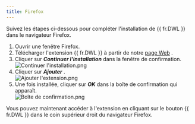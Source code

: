 ```yaml
---
title: Firefox
---
```

Suivez les étapes ci-dessous pour compléter l'installation de {{ fr.DWL }} dans le navigateur Firefox.  

1. Ouvrir une fenêtre Firefox. 
1. Télécharger l'extension {{ fr.DWL }} à partir de notre [page Web](https://devolutions.net/fr/web-login) . 
1. Cliquer sur ***Continuer l'installation*** dans la fenêtre de confirmation.  
![Continuer l'installation.png](https://webdevolutions.azureedge.net/docs/fr/dwl/Dwl4004.png)
1. Cliquer sur ***Ajouter*** .  
![Ajouter l'extension.png](https://webdevolutions.azureedge.net/docs/fr/dwl/Dwl4005.png)
1. Une fois installée, cliquer sur ***OK*** dans la boîte de confirmation qui apparaît.  
![Boîte de confirmation.png](https://webdevolutions.azureedge.net/docs/fr/dwl/Dwl4006.png)  

Vous pouvez maintenant accéder à l'extension en cliquant sur le bouton {{ fr.DWL }} dans le coin supérieur droit du navigateur Firefox. 

